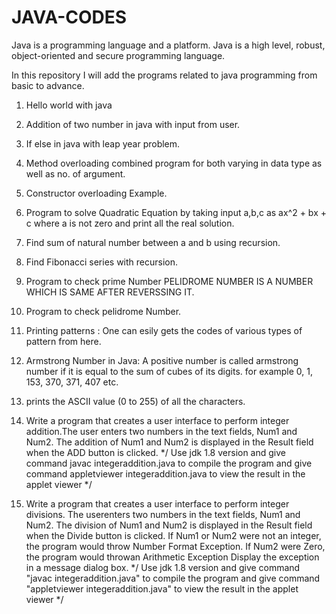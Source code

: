 # JAVA-CODES

Java is a programming language and a platform. Java is a high level, robust, object-oriented and secure programming language.

In this repository I will add the programs related to java programming from basic to advance.

1. Hello world with java
2. Addition of two number in java with input from user.
3. If else in java with leap year problem.
4. Method overloading combined program for both varying in data type as well as no. of argument.
5. Constructor overloading Example.
6. Program to solve Quadratic Equation by taking input a,b,c as ax^2 + bx + c where a is not zero and print all the real solution.
7. Find sum of natural number between a and b using recursion.
8. Find Fibonacci series with recursion.
9. Program to check prime Number
PELIDROME NUMBER IS A NUMBER WHICH IS SAME AFTER REVERSSING IT.
10. Program to check pelidrome Number.
11. Printing patterns : One can esily gets the codes of various types of pattern from here.
12. Armstrong Number in Java: A positive number is called armstrong number if it is equal to the sum of cubes of its digits. for example 0, 1, 153, 370, 371, 407 etc.
13. prints the ASCII value (0 to 255) of all the characters.

14. Write a program that creates a user interface to perform integer addition.The user enters two numbers in the text fields, Num1 and Num2. The addition of Num1 and Num2 is displayed in the Result field when the ADD button is clicked.
   */ Use jdk 1.8 version and give command javac integeraddition.java to compile the program 
    and give command appletviewer integeraddition.java to view the result in the applet viewer */
15. Write a program that creates a user interface to perform integer divisions. The userenters two numbers in the text fields, Num1 and Num2. The division of Num1 and Num2 is displayed in the Result field when the Divide button is clicked. If Num1 or Num2 were not an integer, the program would throw Number Format Exception. If Num2 were Zero, the program would throwan Arithmetic Exception Display the exception in a message dialog box.
 */ Use jdk 1.8 version and give command "javac integeraddition.java" to compile the program 
    and give command "appletviewer integeraddition.java" to view the result in the applet viewer */